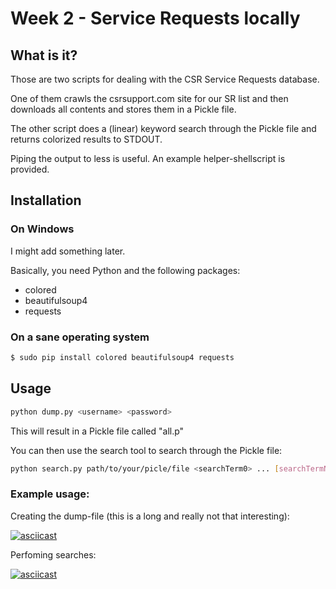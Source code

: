 # Week 2 - Service Requests locally

## What is it?

Those are two scripts for dealing with the CSR Service Requests database.

One of them crawls the csrsupport.com site for our SR list and then downloads all contents and stores them in a Pickle file.

The other script does a (linear) keyword search through the Pickle file and returns colorized results to STDOUT.

Piping the output to less is useful. An example helper-shellscript is provided.

## Installation

### On Windows

I might add something later.

Basically, you need Python and the following packages:
* colored
* beautifulsoup4
* requests

### On a sane operating system
```bash
$ sudo pip install colored beautifulsoup4 requests
```

## Usage

```bash
python dump.py <username> <password>
```

This will result in a Pickle file called "all.p"

You can then use the search tool to search through the Pickle file:

```bash
python search.py path/to/your/picle/file <searchTerm0> ... [searchTermN]
```

### Example usage:

Creating the dump-file (this is a long and really not that interesting):

[![asciicast](https://asciinema.org/a/29kz3pc5k5uak68dr3iwmjf73.png)](https://asciinema.org/a/29kz3pc5k5uak68dr3iwmjf73)

Perfoming searches:

[![asciicast](https://asciinema.org/a/c7voy1zta7lq422dnutkjp225.png)](https://asciinema.org/a/c7voy1zta7lq422dnutkjp225)
